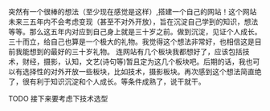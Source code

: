 突然有一个很棒的想法（至少现在感觉是这样）,搭建一个自己的网站！这个网站未来三五年内不会考虑变现（甚至不对外开放），旨在沉淀自己学到的知识，想法等等。那么这五年内对应到自己身上就是三十岁之前。做到沉淀，见证个人成长。三十而立，给自己也算是一个极大的礼物。我觉得这个想法非常好，也相信这是目前我能想到的最好的三十岁礼物。
连网站有几个板块我都想好了，应该包括技术，财经，摄影，认知，文艺(诗句等)暂且定为这几个板块吧。后期的话，我也可以有选择性的对外开放一些板块，比如技术，摄影板块。再次感到这个想法简直绝了，很有利于知识沉淀和个人成长。等条件成熟了，说干就干。 

TODO 接下来要考虑下技术选型
